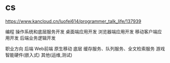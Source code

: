 # cs

https://www.kancloud.cn/luofei614/programmer_talk_life/137939


编程
    操作系统和底层服务开发
    桌面端应用开发
    浏览器端应用开发
    移动客户端应用开发
    后端业务逻辑开发

职业方向
    后端
    Web前端
    原生移动
    底层
        缓存服务、队列服务、全文检索服务
    游戏
    智能硬件(嵌入式)
    其他(运维,测试)
